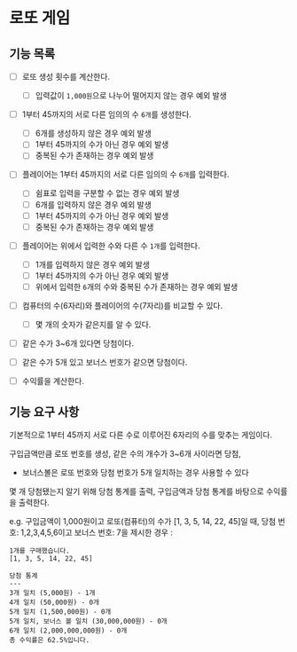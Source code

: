 # 로또 게임

## 기능 목록
- [ ] 로또 생성 횟수를 계산한다.
    - [ ] 입력값이 `1,000원`으로 나누어 떨어지지 않는 경우 예외 발생

- [ ] 1부터 45까지의 서로 다른 임의의 수 `6개`를 생성한다.
    - [ ] 6개를 생성하지 않은 경우 예외 발생
    - [ ] 1부터 45까지의 수가 아닌 경우 예외 발생
    - [ ] 중복된 수가 존재하는 경우 예외 발생

- [ ] 플레이어는 1부터 45까지의 서로 다른 임의의 수 `6개`를 입력한다.
    - [ ] 쉼표로 입력을 구분할 수 없는 경우 예외 발생
    - [ ] 6개를 입력하지 않은 경우 예외 발생
    - [ ] 1부터 45까지의 수가 아닌 경우 예외 발생
    - [ ] 중복된 수가 존재하는 경우 예외 발생

- [ ] 플레이어는 위에서 입력한 수와 다른 수 `1개`를 입력한다.
    - [ ] 1개를 입력하지 않은 경우 예외 발생
    - [ ] 1부터 45까지의 수가 아닌 경우 예외 발생
    - [ ] 위에서 입력한 `6`개의 수와 중복된 수가 존재하는 경우 예외 발생

- [ ] 컴퓨터의 수(6자리)와 플레이어의 수(7자리)를 비교할 수 있다.
    - [ ] 몇 개의 숫자가 같은지를 알 수 있다.

- [ ] 같은 수가 3~6개 있다면 당첨이다.

- [ ] 같은 수가 5개 있고 보너스 번호가 같으면 당첨이다.

- [ ] 수익률을 계산한다.

## 기능 요구 사항

기본적으로 1부터 45까지 서로 다른 수로 이루어진 6자리의 수를 맞추는 게임이다.

구입금액만큼 로또 번호를 생성,
같은 수의 개수가 3~6개 사이라면 당첨,
- 보너스볼은 로또 번호와 당첨 번호가 5개 일치하는 경우 사용할 수 있다

몇 개 당첨됐는지 알기 위해 당첨 통계를 출력, 구입금액과 당첨 통계를 바탕으로 수익률을 출력한다.

e.g. 구입금액이 1,000원이고 로또(컴퓨터)의 수가 [1, 3, 5, 14, 22, 45]일 때,
당첨 번호: 1,2,3,4,5,6이고 보너스 번호: 7을 제시한 경우 :
```
1개를 구매했습니다.
[1, 3, 5, 14, 22, 45]

당첨 통계
---
3개 일치 (5,000원) - 1개
4개 일치 (50,000원) - 0개
5개 일치 (1,500,000원) - 0개
5개 일치, 보너스 볼 일치 (30,000,000원) - 0개
6개 일치 (2,000,000,000원) - 0개
총 수익률은 62.5%입니다.
```